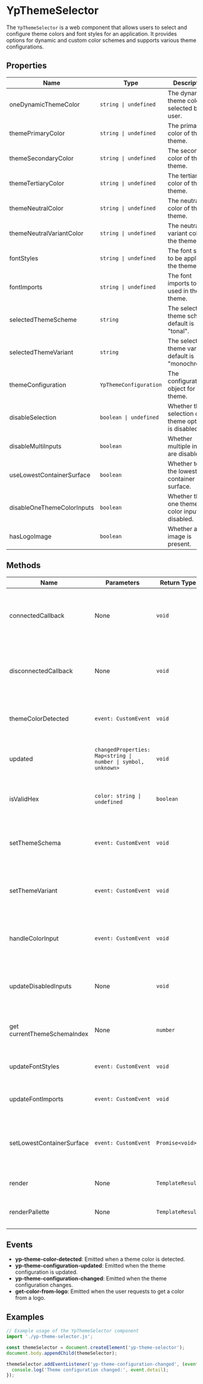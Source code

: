 # YpThemeSelector

The `YpThemeSelector` is a web component that allows users to select and configure theme colors and font styles for an application. It provides options for dynamic and custom color schemes and supports various theme configurations.

## Properties

| Name                        | Type                          | Description                                                                 |
|-----------------------------|-------------------------------|-----------------------------------------------------------------------------|
| oneDynamicThemeColor        | `string \| undefined`         | The dynamic theme color selected by the user.                               |
| themePrimaryColor           | `string \| undefined`         | The primary color of the theme.                                             |
| themeSecondaryColor         | `string \| undefined`         | The secondary color of the theme.                                           |
| themeTertiaryColor          | `string \| undefined`         | The tertiary color of the theme.                                            |
| themeNeutralColor           | `string \| undefined`         | The neutral color of the theme.                                             |
| themeNeutralVariantColor    | `string \| undefined`         | The neutral variant color of the theme.                                     |
| fontStyles                  | `string \| undefined`         | The font styles to be applied to the theme.                                 |
| fontImports                 | `string \| undefined`         | The font imports to be used in the theme.                                   |
| selectedThemeScheme         | `string`                      | The selected theme scheme, default is "tonal".                              |
| selectedThemeVariant        | `string`                      | The selected theme variant, default is "monochrome".                        |
| themeConfiguration          | `YpThemeConfiguration`        | The configuration object for the theme.                                     |
| disableSelection            | `boolean \| undefined`        | Whether the selection of theme options is disabled.                         |
| disableMultiInputs          | `boolean`                     | Whether multiple inputs are disabled.                                       |
| useLowestContainerSurface   | `boolean`                     | Whether to use the lowest container surface.                                |
| disableOneThemeColorInputs  | `boolean`                     | Whether the one theme color inputs are disabled.                            |
| hasLogoImage                | `boolean`                     | Whether a logo image is present.                                            |

## Methods

| Name                      | Parameters                                                                 | Return Type | Description                                                                 |
|---------------------------|----------------------------------------------------------------------------|-------------|-----------------------------------------------------------------------------|
| connectedCallback         | None                                                                       | `void`      | Lifecycle method called when the element is added to the document.          |
| disconnectedCallback      | None                                                                       | `void`      | Lifecycle method called when the element is removed from the document.      |
| themeColorDetected        | `event: CustomEvent`                                                       | `void`      | Handles the detection of a theme color from an event.                       |
| updated                   | `changedProperties: Map<string \| number \| symbol, unknown>`              | `void`      | Lifecycle method called when properties are updated.                        |
| isValidHex                | `color: string \| undefined`                                               | `boolean`   | Checks if a given color string is a valid hex color.                        |
| setThemeSchema            | `event: CustomEvent`                                                       | `void`      | Sets the theme schema based on the selected option.                         |
| setThemeVariant           | `event: CustomEvent`                                                       | `void`      | Sets the theme variant based on the selected option.                        |
| handleColorInput          | `event: CustomEvent`                                                       | `void`      | Handles input for color fields, ensuring valid hex values.                  |
| updateDisabledInputs      | None                                                                       | `void`      | Updates the state of input fields based on current color values.            |
| get currentThemeSchemaIndex | None                                                                     | `number`    | Gets the index of the current theme schema.                                 |
| updateFontStyles          | `event: CustomEvent`                                                       | `void`      | Updates the font styles based on user input.                                |
| updateFontImports         | `event: CustomEvent`                                                       | `void`      | Updates the font imports based on user input.                               |
| setLowestContainerSurface | `event: CustomEvent`                                                       | `Promise<void>` | Sets the use of the lowest container surface based on a checkbox state.     |
| render                    | None                                                                       | `TemplateResult` | Renders the component's template.                                           |
| renderPallette            | None                                                                       | `TemplateResult` | Renders the color palette for the theme.                                    |

## Events

- **yp-theme-color-detected**: Emitted when a theme color is detected.
- **yp-theme-configuration-updated**: Emitted when the theme configuration is updated.
- **yp-theme-configuration-changed**: Emitted when the theme configuration changes.
- **get-color-from-logo**: Emitted when the user requests to get a color from a logo.

## Examples

```typescript
// Example usage of the YpThemeSelector component
import './yp-theme-selector.js';

const themeSelector = document.createElement('yp-theme-selector');
document.body.appendChild(themeSelector);

themeSelector.addEventListener('yp-theme-configuration-changed', (event) => {
  console.log('Theme configuration changed:', event.detail);
});
```